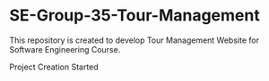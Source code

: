 # SE-Group-35-Tour-Management
This repository is created to develop Tour Management Website for Software Engineering Course.

Project Creation Started
